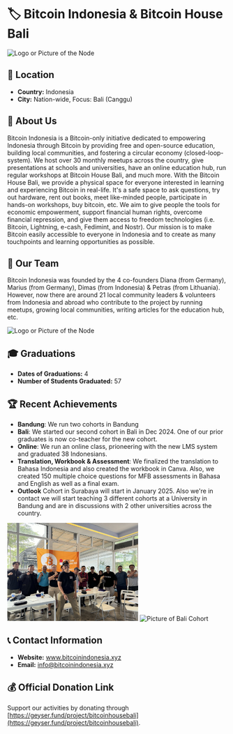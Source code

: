# 🏷️ Bitcoin Indonesia & Bitcoin House Bali
<img src="https://github.com/MyFirstBitcoin/Light-Node-Directory/blob/cc253c9fd1a279ca567a57836e65c529c4f223ee/Indonesia%20--%20Bitcoin%20Indonesia/Bitcoin%20Indonesia%20Logo%20Black%20Font.png" width="300" alt="Logo or Picture of the Node"> <!-- 1 picture maximum -->
## 📍 Location
- **Country:** Indonesia
- **City:** Nation-wide, Focus: Bali (Canggu)

## 📖 About Us
Bitcoin Indonesia is a Bitcoin-only initiative dedicated to empowering Indonesia through Bitcoin by providing free and open-source education, building local communities, and fostering a circular economy (closed-loop-system). We host over 30 monthly meetups across the country, give presentations at schools and universities, have an online education hub, run regular workshops at Bitcoin House Bali, and much more. With the Bitcoin House Bali, we provide a physical space for everyone interested in learning and experiencing Bitcoin in real-life. It's a safe space to ask questions, try out hardware, rent out books, meet like-minded people, participate in hands-on workshops, buy bitcoin, etc. We aim to give people the tools for economic empowerment, support financial human rights, overcome financial repression, and give them access to freedom technologies (i.e. Bitcoin, Lightning, e-cash, Fedimint, and Nostr). Our mission is to make Bitcoin easily accessible to everyone in Indonesia and to create as many touchpoints and learning opportunities as possible.

## 👥 Our Team
Bitcoin Indonesia was founded by the 4 co-founders Diana (from Germany), Marius (from Germany), Dimas (from Indonesia) & Petras (from Lithuania). However, now there are around 21 local community leaders & volunteers from Indonesia and abroad who contribute to the project by running meetups, growing local communities, writing articles for the education hub, etc.

<img src="https://github.com/MyFirstBitcoin/Light-Node-Directory/blob/cc253c9fd1a279ca567a57836e65c529c4f223ee/Indonesia%20--%20Bitcoin%20Indonesia/Community%20Banner.png" width="600" alt="Logo or Picture of the Node"> <!-- 1 picture maximum -->

## 🎓 Graduations
- **Dates of Graduations:** 4
- **Number of Students Graduated:** 57

## 🏆 Recent Achievements
- **Bandung**: We run two cohorts in Bandung
- **Bali**: We started our second cohort in Bali in Dec 2024. One of our prior graduates is now co-teacher for the new cohort.
- **Online**: We run an online class, prioneering with the new LMS system and graduated 38 Indonesians.
- **Translation, Workbook & Assessment**: We finalized the translation to Bahasa Indonesia and also created the workbook in Canva. Also, we created 150 multiple choice questions for MFB assessments in Bahasa and English as well as a final exam.
- **Outlook** Cohort in Surabaya will start in January 2025. Also we're in contact we will start teaching 3 different cohorts at a University in Bandung and are in discussions with 2 other universities across the country. 

<img src="https://github.com/MyFirstBitcoin/Full-Node-Directory/blob/9aa6604b1c0038b42ac76175b9677ab660a56ef8/Indonesia%20--%20Bitcoin%20Indonesia/Bandung%20MFB%201st%20Cohort.jpeg" width="300" alt="Picture of Bandung Cohort"> <!-- 1 picture maximum -->
<img src="https://github.com/MyFirstBitcoin/Light-Node-Directory/blob/cc253c9fd1a279ca567a57836e65c529c4f223ee/Indonesia%20--%20Bitcoin%20Indonesia/People.webp" width="300" alt="Picture of Bali Cohort"> <!-- 1 picture maximum -->


## 📞 Contact Information
- **Website:** www.bitcoinindonesia.xyz
- **Email:** info@bitcoinindonesia.xyz

## 💰 Official Donation Link
Support our activities by donating through [https://geyser.fund/project/bitcoinhousebali](https://geyser.fund/project/bitcoinhousebali).
